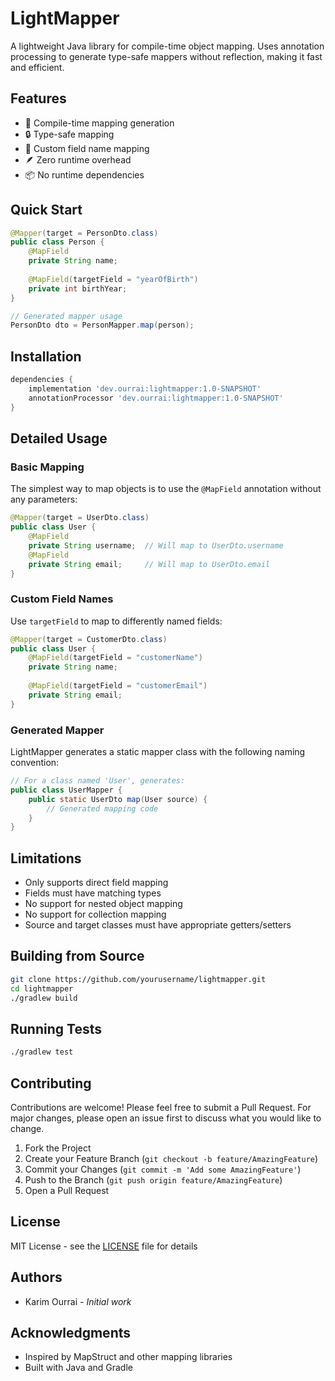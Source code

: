 # LightMapper

A lightweight Java library for compile-time object mapping. Uses annotation processing to generate type-safe mappers without reflection, making it fast and efficient.

## Features
- 🚀 Compile-time mapping generation
- 🔒 Type-safe mapping
- 🎯 Custom field name mapping
- 🪶 Zero runtime overhead
- 📦 No runtime dependencies

## Quick Start
```java
@Mapper(target = PersonDto.class)
public class Person {
    @MapField
    private String name;
    
    @MapField(targetField = "yearOfBirth")
    private int birthYear;
}

// Generated mapper usage
PersonDto dto = PersonMapper.map(person);
```

## Installation
```gradle
dependencies {
    implementation 'dev.ourrai:lightmapper:1.0-SNAPSHOT'
    annotationProcessor 'dev.ourrai:lightmapper:1.0-SNAPSHOT'
}
```

## Detailed Usage

### Basic Mapping
The simplest way to map objects is to use the `@MapField` annotation without any parameters:

```java
@Mapper(target = UserDto.class)
public class User {
    @MapField
    private String username;  // Will map to UserDto.username
    @MapField
    private String email;     // Will map to UserDto.email
}
```

### Custom Field Names
Use `targetField` to map to differently named fields:

```java
@Mapper(target = CustomerDto.class)
public class User {
    @MapField(targetField = "customerName")
    private String name;
    
    @MapField(targetField = "customerEmail")
    private String email;
}
```

### Generated Mapper
LightMapper generates a static mapper class with the following naming convention:
```java
// For a class named 'User', generates:
public class UserMapper {
    public static UserDto map(User source) {
        // Generated mapping code
    }
}
```

## Limitations
- Only supports direct field mapping
- Fields must have matching types
- No support for nested object mapping
- No support for collection mapping
- Source and target classes must have appropriate getters/setters

## Building from Source
```bash
git clone https://github.com/yourusername/lightmapper.git
cd lightmapper
./gradlew build
```

## Running Tests
```bash
./gradlew test
```

## Contributing
Contributions are welcome! Please feel free to submit a Pull Request. For major changes, please open an issue first to discuss what you would like to change.

1. Fork the Project
2. Create your Feature Branch (`git checkout -b feature/AmazingFeature`)
3. Commit your Changes (`git commit -m 'Add some AmazingFeature'`)
4. Push to the Branch (`git push origin feature/AmazingFeature`)
5. Open a Pull Request

## License
MIT License - see the [LICENSE](LICENSE) file for details

## Authors
- Karim Ourrai - *Initial work*

## Acknowledgments
- Inspired by MapStruct and other mapping libraries
- Built with Java and Gradle
    